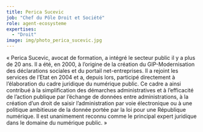 ```yaml
---
title: Perica Sucevic
job: "Chef du Pôle Droit et Société"
role: agent-ecosysteme
expertises:
  - "Droit"
image: img/photo_perica_sucevic.jpg
---
```

« Perica Sucevic, avocat de formation, a intégré le secteur public il y a plus de 20 ans. Il a été, en 2000, à l’origine de la création du GIP-Modernisation des déclarations sociales et du portail net-entreprises. Il a rejoint les services de l’Etat en 2004 et a, depuis lors, participé directement à l’élaboration du cadre juridique du numérique public. Ce cadre a ainsi contribué à la simplification des démarches administratives et à l’efficacité de l’action publique par l’échange de données entre administrations, à la création d’un droit de saisir l’administration par voie électronique ou à une politique ambitieuse de la donnée portée par la loi pour une République numérique. Il est unanimement reconnu comme le principal expert juridique dans le domaine du numérique public.  »